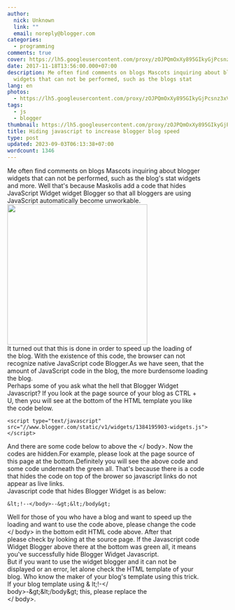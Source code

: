 ```yaml
---
author:
  nick: Unknown
  link: ""
  email: noreply@blogger.com
categories:
  - programming
comments: true
cover: https://lh5.googleusercontent.com/proxy/zOJPQmOxXy895GIkyGjPcsnz3xVCQZGUJhgMGWk2BJS4JNQcjbpMUA9IeG5TdHv9Yv0q5USG8ipopidYGRGZUZgo-yGy2zPcevf0iMrMACluVNuYUgrAOQ=w300-h300-nc
date: 2017-11-18T13:56:00.000+07:00
description: Me often find comments on blogs Mascots inquiring about blogger
  widgets that can not be performed, such as the blogs stat
lang: en
photos:
  - https://lh5.googleusercontent.com/proxy/zOJPQmOxXy895GIkyGjPcsnz3xVCQZGUJhgMGWk2BJS4JNQcjbpMUA9IeG5TdHv9Yv0q5USG8ipopidYGRGZUZgo-yGy2zPcevf0iMrMACluVNuYUgrAOQ=w300-h300-nc
tags:
  - js
  - blogger
thumbnail: https://lh5.googleusercontent.com/proxy/zOJPQmOxXy895GIkyGjPcsnz3xVCQZGUJhgMGWk2BJS4JNQcjbpMUA9IeG5TdHv9Yv0q5USG8ipopidYGRGZUZgo-yGy2zPcevf0iMrMACluVNuYUgrAOQ=w300-h300-nc
title: Hiding javascript to increase blogger blog speed
type: post
updated: 2023-09-03T06:13:38+07:00
wordcount: 1346
---
```


<div><div>Me often find comments on blogs Mascots inquiring about blogger<br>            widgets that can not be performed, such as the blog's stat widgets<br>            and more. Well that's because Maskolis add a code that hides<br>            JavaScript Widget widget Blogger so that all bloggers are using<br>            JavaScript automatically become unworkable.<br>        </div><div></div><div><img height="320" src="https://lh5.googleusercontent.com/proxy/zOJPQmOxXy895GIkyGjPcsnz3xVCQZGUJhgMGWk2BJS4JNQcjbpMUA9IeG5TdHv9Yv0q5USG8ipopidYGRGZUZgo-yGy2zPcevf0iMrMACluVNuYUgrAOQ=w300-h300-nc" width="320"><br>        </div></div><div><div></div></div><div><div>It turned out that this is done in order to speed up the loading of<br>            the blog. With the existence of this code, the browser can not<br>            recognize native JavaScript code Blogger.As we have seen, that the<br>            amount of JavaScript code in the blog, the more burdensome loading<br>            the blog.<br>        </div></div><div><div></div></div><div><div>Perhaps some of you ask what the hell that Blogger Widget<br>            Javascript? If you look at the page source of your blog as CTRL +<br>            U, then you will see at the bottom of the HTML template you like<br>            the code below.<br>        </div></div><div><div></div></div><div><pre><code>&lt;script type="text/javascript" src="//www.blogger.com/static/v1/widgets/1384195903-widgets.js"&gt;&lt;/script&gt;</code></pre></div><div></div><div><div>And there are some code below to above the &lt;/ body&gt;. Now the<br>            codes are hidden.For example, please look at the page source of<br>            this page at the bottom.Definitely you will see the above code and<br>            some code underneath the green all. That's because there is a code<br>            that hides the code on top of the brower so javascript links do not<br>            appear as live links.<br>        </div></div><div><div></div></div><div><div>Javascript code that hides Blogger Widget is as below:<br>        </div></div><div><div></div></div><div><pre><code>&amp;lt;!--&lt;/body&gt;--&amp;gt;&amp;lt;/body&amp;gt;</code></pre></div><div><div></div></div><div><div>Well for those of you who have a blog and want to speed up the<br>            loading and want to use the code above, please change the code<br>            &lt;/ body&gt; in the bottom edit HTML code above. After that<br>            please check by looking at the source page. If the Javascript code<br>            Widget Blogger above there at the bottom was green all, it means<br>            you've successfully hide Blogger Widget Javascript.<br>        </div><div></div><div>But if you want to use the widget blogger and it can not be<br>            displayed or an error, let alone check the HTML template of your<br>            blog. Who know the maker of your blog's template using this trick.<br>            If your blog template using &amp; lt;!-&lt;/<br>            body&gt;-&amp;gt;&amp;lt;/body&amp;gt; this, please replace the<br>            &lt;/ body&gt;.<br>        </div></div>